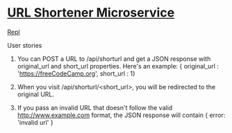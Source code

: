 # [URL Shortener Microservice](https://www.freecodecamp.org/learn/apis-and-microservices/apis-and-microservices-projects/url-shortener-microservice)

[Repl](https://project-urlshortener.jainaayush01.repl.co/)

User stories
1. You can POST a URL to /api/shorturl and get a JSON response with original_url and short_url properties. Here's an example: { original_url : 'https://freeCodeCamp.org', short_url : 1}

2. When you visit /api/shorturl/<short_url>, you will be redirected to the original URL.

3. If you pass an invalid URL that doesn't follow the valid http://www.example.com format, the JSON response will contain { error: 'invalid url' }
